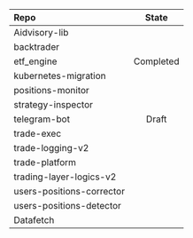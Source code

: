 | Repo | State |
|:-----|:-----:|
| Aidvisory-lib | |
| backtrader | |
| etf_engine | Completed |
| kubernetes-migration | |
| positions-monitor | |
| strategy-inspector | |
| telegram-bot | Draft |
| trade-exec | |
| trade-logging-v2 | |
| trade-platform | |
| trading-layer-logics-v2 | |
| users-positions-corrector | |
| users-positions-detector | |
| Datafetch | |
